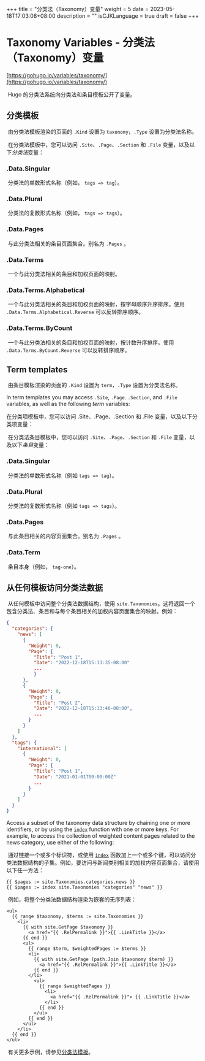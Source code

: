+++
title = "分类法（Taxonomy）变量"
weight = 5
date = 2023-05-18T17:03:08+08:00
description = ""
isCJKLanguage = true
draft = false
+++

# Taxonomy Variables - 分类法（Taxonomy）变量

[https://gohugo.io/variables/taxonomy/](https://gohugo.io/variables/taxonomy/)

​	Hugo 的分类法系统向分类法和条目模板公开了变量。

## 分类模板 

​	由分类法模板渲染的页面的 `.Kind` 设置为 `taxonomy`，`.Type` 设置为分类法名称。

​	在分类法模板中，您可以访问 `.Site`、`.Page`、`.Section` 和 `.File` 变量，以及以下*分类法*变量：

### .Data.Singular

​	分类法的单数形式名称（例如， `tags => tag`）。

### .Data.Plural

​	分类法的复数形式名称（例如， `tags => tags`）。

### .Data.Pages

​	与此分类法相关的条目页面集合。别名为 `.Pages` 。

### .Data.Terms

​	一个与此分类法相关的条目和加权页面的映射。

### .Data.Terms.Alphabetical

​	一个与此分类法相关的条目和加权页面的映射，按字母顺序升序排序。使用 `.Data.Terms.Alphabetical.Reverse` 可以反转排序顺序。

### .Data.Terms.ByCount

​	一个与此分类法相关的条目和加权页面的映射，按计数升序排序。使用 `.Data.Terms.ByCount.Reverse` 可以反转排序顺序。

## Term templates 

​	由条目模板渲染的页面的 `.Kind` 设置为 `term`，`.Type` 设置为分类法名称。

In term templates you may access `.Site`, `.Page`. `.Section`, and `.File` variables, as well as the following *term* variables:

在分类项模板中，您可以访问 .Site、.Page、.Section 和 .File 变量，以及以下分类项变量：

​	在分类法条目模板中，您可以访问 `.Site`、`.Page`、`.Section` 和 `.File` 变量，以及以下*条目*变量：

### .Data.Singular

​	分类法的单数形式名称（例如 `tags => tag`）。

### .Data.Plural

​	分类法的复数形式名称（例如 `tags => tags`）。

### .Data.Pages

​	与此条目相关的内容页面集合。别名为 `.Pages` 。

### .Data.Term

​	条目本身（例如， `tag-one`）。

## 从任何模板访问分类法数据 

​	从任何模板中访问整个分类法数据结构，使用 `site.Taxonomies`。这将返回一个包含分类法、条目和与每个条目相关的加权内容页面集合的映射。例如：

```json
{
  "categories": {
    "news": [
      {
        "Weight": 0,
        "Page": {
          "Title": "Post 1",
          "Date": "2022-12-18T15:13:35-08:00"
          ...
          }
      },
      {
        "Weight": 0,
        "Page": {
          "Title": "Post 2",
          "Date": "2022-12-18T15:13:46-08:00",
          ...
        }
      }
    ]
  },
  "tags": {
    "international": [
      {
        "Weight": 0,
        "Page": {
          "Title": "Post 1",
          "Date": "2021-01-01T00:00:00Z"
          ... 
        }
      }
    ]
  }
}
```

Access a subset of the taxonomy data structure by chaining one or more identifiers, or by using the [`index`](https://gohugo.io/functions/index-function/) function with one or more keys. For example, to access the collection of weighted content pages related to the news category, use either of the following:

​	通过链接一个或多个标识符，或使用 [`index`](https://gohugo.io/functions/index-function/) 函数加上一个或多个键，可以访问分类法数据结构的子集。例如，要访问与新闻类别相关的加权内容页面集合，请使用以下任一方法：

```go-html-template
{{ $pages := site.Taxonomies.categories.news }}
{{ $pages := index site.Taxonomies "categories" "news" }}
```

​	例如，将整个分类法数据结构渲染为嵌套的无序列表：

```go-html-template
<ul>
  {{ range $taxonomy, $terms := site.Taxonomies }}
    <li>
      {{ with site.GetPage $taxonomy }}
        <a href="{{ .RelPermalink }}">{{ .LinkTitle }}</a>
      {{ end }}
      <ul>
        {{ range $term, $weightedPages := $terms }}
        <li>
          {{ with site.GetPage (path.Join $taxonomy $term) }}
            <a href="{{ .RelPermalink }}">{{ .LinkTitle }}</a>
          {{ end }}
        </li>
          <ul>
            {{ range $weightedPages }}
              <li>
                <a href="{{ .RelPermalink }}"> {{ .LinkTitle }}</a>
              </li>
            {{ end }}
          </ul>
        {{ end }}
      </ul>
    </li>
  {{ end }}
</ul>
```

​	有关更多示例，请参见[分类法模板](https://gohugo.io/templates/taxonomy-templates/)。
